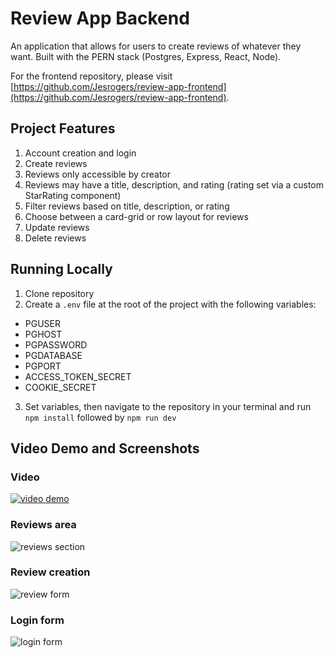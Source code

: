 # Review App Backend

An application that allows for users to create reviews of whatever they want. Built with the PERN stack (Postgres, Express, React, Node).

For the frontend repository, please visit [https://github.com/Jesrogers/review-app-frontend](https://github.com/Jesrogers/review-app-frontend).

## Project Features

1. Account creation and login
2. Create reviews
 1. Reviews only accessible by creator
 2. Reviews may have a title, description, and rating (rating set via a custom StarRating component)
5. Filter reviews based on title, description, or rating
6. Choose between a card-grid or row layout for reviews
7. Update reviews
8. Delete reviews

## Running Locally
1. Clone repository
2. Create a `.env` file at the root of the project with the following variables:
 * PGUSER
 * PGHOST
 * PGPASSWORD
 * PGDATABASE   
 * PGPORT
 * ACCESS_TOKEN_SECRET
 * COOKIE_SECRET
3. Set variables, then navigate to the repository in your terminal and run `npm install` followed by `npm run dev`

## Video Demo and Screenshots

### Video
[![video demo](https://i.imgur.com/BX2ndjb.png)](http://www.youtube.com/watch?v=cO7tq4hRWA8)

### Reviews area

![reviews section](https://i.imgur.com/piUqgcT.png)

### Review creation

![review form](https://i.imgur.com/wcZx3mm.png)

### Login form

![login form](https://i.imgur.com/hokSWLK.png)